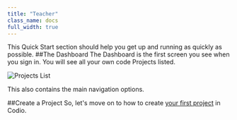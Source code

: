```yaml
---
title: "Teacher"
class_name: docs
full_width: true
---
```


This Quick Start section should help you get up and running as quickly as possible.
##The Dashboard
The Dashboard is the first screen you see when you sign in. You will see all your own code Projects listed.

![Projects List](/img/docs/projects_list.png)

This also contains the main navigation options.

##Create a Project
So, let's move on to how to create [your first project](/docs/quickstart/myfirstproject) in Codio.

